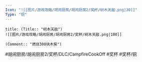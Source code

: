 ```yaml
---
Icon: "![[图片/游戏攻略/胡闹厨房/胡闹厨房2/奖杯/树木天敌.png|30]]"
Type: "铜"
---
```

```ad-common-bronze-trophy
title: (Title:: "树木天敌")
![[图片/游戏攻略/胡闹厨房/胡闹厨房2/奖杯/树木天敌.png|100]]

(Comment:: "燃烧300块木柴")
```

#胡闹厨房/胡闹厨房2/奖杯/DLC/CampfireCookOff #奖杯 #奖杯/铜
